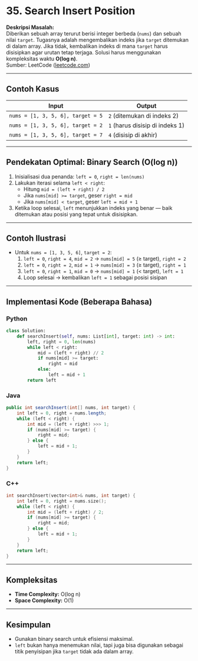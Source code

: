 # 35. Search Insert Position

**Deskripsi Masalah:**  
Diberikan sebuah array terurut berisi integer berbeda (`nums`) dan sebuah nilai `target`. Tugasnya adalah mengembalikan indeks jika `target` ditemukan di dalam array. Jika tidak, kembalikan indeks di mana `target` harus disisipkan agar urutan tetap terjaga. Solusi harus menggunakan kompleksitas waktu **O(log n)**.  
Sumber: LeetCode ([leetcode.com](https://leetcode.com/problems/search-insert-position/?utm_source=chatgpt.com))

---

##  Contoh Kasus

| Input                     | Output |
|---------------------------|--------|
| `nums = [1, 3, 5, 6], target = 5` | `2` (ditemukan di indeks 2) |
| `nums = [1, 3, 5, 6], target = 2` | `1` (harus disisip di indeks 1) |
| `nums = [1, 3, 5, 6], target = 7` | `4` (disisip di akhir) |

---

##  Pendekatan Optimal: Binary Search (O(log n))

1. Inisialisasi dua penanda: `left = 0`, `right = len(nums)`
2. Lakukan iterasi selama `left < right`:
   - Hitung `mid = (left + right) / 2`
   - Jika `nums[mid] >= target`, geser `right = mid`
   - Jika `nums[mid] < target`, geser `left = mid + 1`
3. Ketika loop selesai, `left` menunjukkan indeks yang benar — baik ditemukan atau posisi yang tepat untuk disisipkan.

---

##  Contoh Ilustrasi

- Untuk `nums = [1, 3, 5, 6]`, `target = 2`:
  1. `left = 0`, `right = 4`, `mid = 2` → `nums[mid] = 5` (≥ target), `right = 2`
  2. `left = 0`, `right = 2`, `mid = 1` → `nums[mid] = 3` (≥ target), `right = 1`
  3. `left = 0`, `right = 1`, `mid = 0` → `nums[mid] = 1` (< target), `left = 1`
  4. Loop selesai → kembalikan `left = 1` sebagai posisi sisipan

---

##  Implementasi Kode (Beberapa Bahasa)

### Python
```python
class Solution:
    def searchInsert(self, nums: List[int], target: int) -> int:
        left, right = 0, len(nums)
        while left < right:
            mid = (left + right) // 2
            if nums[mid] >= target:
                right = mid
            else:
                left = mid + 1
        return left
```

### Java
```java
public int searchInsert(int[] nums, int target) {
    int left = 0, right = nums.length;
    while (left < right) {
        int mid = (left + right) >>> 1;
        if (nums[mid] >= target) {
            right = mid;
        } else {
            left = mid + 1;
        }
    }
    return left;
}
```

### C++
```cpp
int searchInsert(vector<int>& nums, int target) {
    int left = 0, right = nums.size();
    while (left < right) {
        int mid = (left + right) / 2;
        if (nums[mid] >= target) {
            right = mid;
        } else {
            left = mid + 1;
        }
    }
    return left;
}
```

---

##  Kompleksitas

- **Time Complexity:** O(log n)  
- **Space Complexity:** O(1)

---

##  Kesimpulan

- Gunakan binary search untuk efisiensi maksimal.
- `left` bukan hanya menemukan nilai, tapi juga bisa digunakan sebagai titik penyisipan jika `target` tidak ada dalam array.